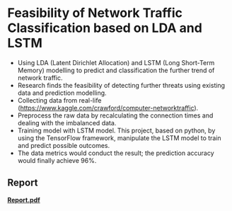 # Feasibility of Network Traffic Classification based on LDA and LSTM


- Using LDA (Latent Dirichlet Allocation) and LSTM (Long Short-Term Memory) modelling to predict and classification the further trend of network traffic. 
- Research finds the feasibility of detecting further threats using existing data and prediction modelling. 
- Collecting data from real-life (https://www.kaggle.com/crawford/computer-networktraffic). 
- Preprocess the raw data by recalculating the connection times and dealing with the imbalanced data. 
- Training model with LSTM model. This project, based on python, by using the TensorFlow framework, manipulate the LSTM model to train and predict possible outcomes. 
- The data metrics would conduct the result; the prediction accuracy would finally achieve 96%. 


## Report
**[Report.pdf](Report.pdf)**

